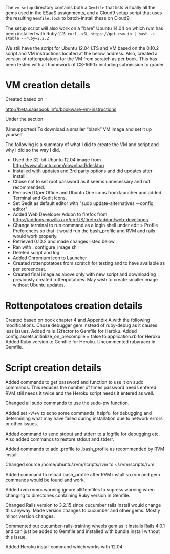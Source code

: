 The `vm-setup` directory contains both a `Gemfile` that lists virtually all
the gems used in the ESaaS assignments, and a Cloud9 setup script that
uses the resulting `Gemfile.lock` to batch-install these on Cloud9.

The setup script will also work on a "bare" Ubuntu 14.04 on which rvm 
has been installed with Ruby 2.2:
`curl -sSL https://get.rvm.io | bash -s stable --ruby=2.2.2`

We still have the script for Ubuntu 12.04 LTS and VM based on the 0.10.2 script
and VM instructions located at the below address. Also, created a version
of rottenpotatoes for the VM from scratch as per book. This has been tested
with all homework of CS-169.1x including submission to grader.


VM creation details
===================

Created based on

http://beta.saasbook.info/bookware-vm-instructions

Under the section

(Unsupported) To download a smaller “blank” VM image and set it up yourself

The following is a summary of what I did to create the VM and script and why
I did so the way I did.

- Used the 32-bit Ubuntu 12.04 image from http://www.ubuntu.com/download/desktop
- Installed with updates and 3rd party options and did updates after install.
- Chose not to set root password as it seems unnecessary and not recommended.
- Removed OpenOffice and Ubuntu One icons from launcher and added Terminal and
  Gedit icons.
- Set Gedit as default editor with "sudo update-alternatives --config editor"
- Added Web Developer Addon to firefox from 
  https://addons.mozilla.org/en-US/firefox/addon/web-developer/
- Change terminal to run command as a login shell under edit > Profile Preferences
  so that it would run the bash_profile and RVM and rails would work properly.
- Retrieved 0.10.2 and made changes listed below.
- Ran with . configure_image.sh
- Deleted script and log
- Added Chromium icon to Launcher
- Created rottenpotatoes from scratch for testing and to have available as per
  screencast.
- Created final image as above only with new script and downloading previously
  created rottenpotatoes. May wish to create smaller image without Ubuntu updates.


Rottenpotatoes creation details
===============================

Created based on book chapter 4 and Appendix A with the following modifications.
Chose debugger gem instead of ruby-debug as it causes less issues.
Added rails_12factor to Gemfile for Heroku.
Added config.assets.initialize_on_precompile = false to application.rb for Heroku.
Added Ruby version to Gemfile for Heroku.
Uncommented rubyracer in Gemfile.


Script creation details
=======================

Added commands to get password and function to use it on sudo commands.
This reduces the number of times password needs entered. RVM still needs it
twice and the Heroku script needs it entered as well.

Changed all sudo commands to use the sudo-pw function.

Added set -v/+v to echo some commands, helpful for debugging and determining
what may have failed during installation due to network errors or other issues.

Added command to send stdout and stderr to a logfile for debugging etc.
Also added commands to restore stdout and stderr.

Added commands to add .profile to .bash_profile as recommended by RVM install.

Changed source /home/ubuntu/.rvm/scripts/rvm to ~/.rvm/scripts/rvm

Added command to reload bash_profile after RVM install so rvm and gem commands
would be found and work.

Added rvm rvmrc warning ignore allGemfiles to supress warning when changing to
directories containing Ruby version in Gemfile.

Changed Rails version to 3.2.15 since cucumber rails install would change this
anyway. Made version changes to cucumber and other gems. Mostly minor version
changes.

Commented out cucumber-rails-training wheels gem as it installs Rails 4.0.1 and
can just be added to Gemfile and installed with bundle install without this
issue.

Added Heroku install command which works with 12.04
